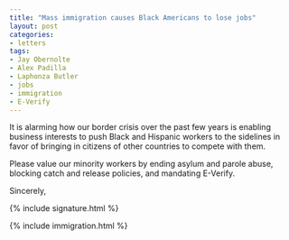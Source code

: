 ```yaml
---
title: "Mass immigration causes Black Americans to lose jobs"
layout: post
categories:
- letters
tags:
- Jay Obernolte
- Alex Padilla
- Laphonza Butler
- jobs
- immigration
- E-Verify
---
```


It is alarming how our border crisis over the past few years is enabling business interests to push Black and Hispanic workers to the sidelines in favor of bringing in citizens of other countries to compete with them.

Please value our minority workers by ending asylum and parole abuse, blocking catch and release policies, and mandating E-Verify.

Sincerely,

{% include signature.html %}

{% include immigration.html %}
